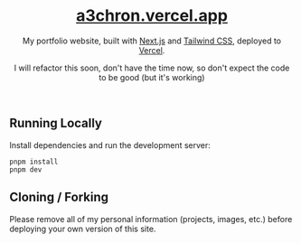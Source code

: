 <div align="center">
    <a href="https://a3chron.vercel.app/"><h1 align="center">a3chron.vercel.app</h1></a>
    
My portfolio website, built with [Next.js](https://nextjs.org/) and [Tailwind CSS](https://tailwindcss.com/), deployed to [Vercel](https://vercel.com/).

I will refactor this soon, don't have the time now, so don't expect the code to be good (but it's working)

</div>

<br/>

## Running Locally

Install dependencies and run the development server:
```sh-session
pnpm install
pnpm dev
```


## Cloning / Forking

Please remove all of my personal information (projects, images, etc.) before deploying your own version of this site.

